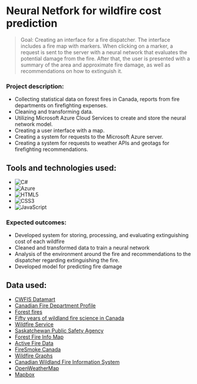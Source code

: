 # Neural Netfork for wildfire cost prediction

> Goal: Creating an interface for a fire dispatcher. The interface includes a fire map with markers. When clicking on a marker, a request is sent to the server with a neural network that evaluates the potential damage from the fire. After that, the user is presented with a summary of the area and approximate fire damage, as well as recommendations on how to extinguish it.

### Project description:

- Collecting statistical data on forest fires in Canada, reports from fire departments on firefighting expenses.
- Cleaning and transforming data.
- Utilizing Microsoft Azure Cloud Services to create and store the neural network model.
- Creating a user interface with a map.
- Creating a system for requests to the Microsoft Azure server.
- Creating a system for requests to weather APIs and geotags for firefighting recommendations.

## Tools and technologies used:
- ![C#](https://img.shields.io/badge/c%23-%23239120.svg?style=for-the-badge&logo=c-sharp&logoColor=white)
- ![Azure](https://img.shields.io/badge/azure-%230072C6.svg?style=for-the-badge&logo=microsoftazure&logoColor=white)
- ![HTML5](https://img.shields.io/badge/html5-%23E34F26.svg?style=for-the-badge&logo=html5&logoColor=white)
- ![CSS3](https://img.shields.io/badge/css3-%231572B6.svg?style=for-the-badge&logo=css3&logoColor=white)
- ![JavaScript](https://img.shields.io/badge/javascript-%23323330.svg?style=for-the-badge&logo=javascript&logoColor=%23F7DF1E)

### Expected outcomes:
- Developed system for storing, processing, and evaluating extinguishing cost of each wildfire
- Cleaned and transformed data to train a neural network
- Analysis of the environment around the fire and recommendations to the dispatcher regarding extinguishing the fire.
- Developed model for predicting fire damage

## Data used:

- [CWFIS Datamart](https://cwfis.cfs.nrcan.gc.ca/datamart/download/nfdbpnt)
- [Canadian Fire Department Profile](https://www.nfpa.org/News-and-Research/Data-research-and-tools/Emergency-Responders/Canada-Fire-Department-Profile)
- [Forest fires](http://nfdp.ccfm.org/en/data/fires.php)
- [Fifty years of wildland fire science in Canada](https://cdnsciencepub.com/doi/10.1139/cjfr-2020-0314)
- [Wildfire Service](https://www.gov.mb.ca/nrnd/wildfire_program/)
- [Saskatchewan Public Safety Agency](https://gisappl.saskatchewan.ca/Html5Ext/?viewer=wfmpublic)
- [Forest Fire Info Map](https://www.lioapplications.lrc.gov.on.ca/ForestFireInformationMap/index.html?viewer=FFIM.FFIM)
- [Active Fire Data](https://firms.modaps.eosdis.nasa.gov/usfs/active_fire/)
- [FireSmoke Canada](https://firesmoke.ca/)
- [Wildfire Graphs](https://www.ciffc.ca/fire-information/wildfire-graphs)
- [Canadian Wildland Fire Information System](https://www.ciffc.ca/fire-information/maps)
- [OpenWeatherMap](openweathermap.org)
- [Mapbox](https://www.mapbox.com/)